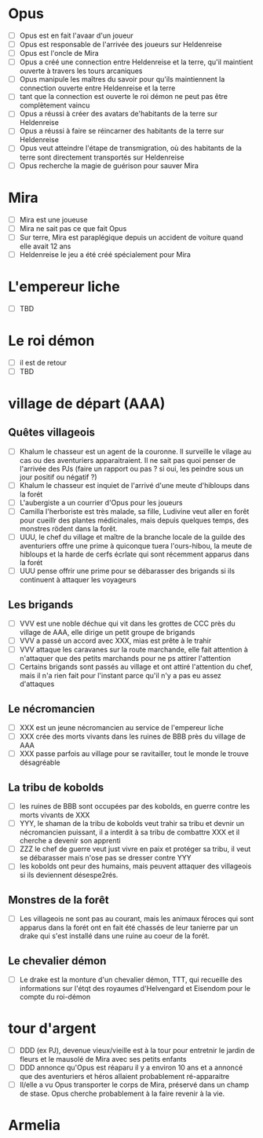 
# Opus
- [ ] Opus est en fait l'avaar d'un joueur
- [ ] Opus est responsable de l'arrivée des joueurs sur Heldenreise
- [ ] Opus est l'oncle de Mira
- [ ] Opus a créé une connection entre Heldenreise et la terre, qu'il maintient ouverte à travers les tours arcaniques
- [ ] Opus manipule les maîtres du savoir pour qu'ils maintiennent la connection ouverte entre Heldenreise et la terre
- [ ] tant que la connection est ouverte le roi démon ne peut pas être complètement vaincu
- [ ] Opus a réussi à créer des avatars de'habitants de la terre sur Heldenreise
- [ ] Opus a réussi à faire se réincarner des habitants de la terre sur Heldenreise
- [ ] Opus veut atteindre l'étape de transmigration, où des habitants de la terre sont directement transportés sur Heldenreise
- [ ] Opus recherche la magie de guérison pour sauver Mira

# Mira
- [ ] Mira est une joueuse
- [ ] Mira ne sait pas ce que fait Opus
- [ ] Sur terre, Mira est paraplégique depuis un accident de voiture quand elle avait 12 ans
- [ ] Heldenreise le jeu a été créé spécialement pour Mira

# L'empereur liche
- [ ] TBD

# Le roi démon
- [ ] il est de retour
- [ ] TBD

# village de départ (AAA)
## Quêtes villageois
- [ ] Khalum le chasseur est un agent de la couronne. Il surveille le vilage au cas ou des aventuriers apparaitraient. Il ne sait pas quoi penser de l'arrivée des PJs (faire un rapport ou pas ? si oui, les peindre sous un jour positif ou négatif ?)
- [ ] Khalum le chasseur est inquiet de l'arrivé d'une meute d'hibloups dans la forét
- [ ] L'aubergiste a un courrier d'Opus pour les joueurs
- [ ] Camilla l'herboriste est très malade, sa fille, Ludivine veut aller en forêt pour cueillr des plantes médicinales, mais depuis quelques temps, des monstres rödent dans la forêt.
- [ ] UUU, le chef du village et maître de la branche locale de la guilde des aventuriers offre une prime à quiconque tuera l'ours-hibou, la meute de hibloups et la harde de cerfs écrlate qui sont récemment apparus dans la forét
- [ ] UUU pense offrir une prime pour se débarasser des brigands si ils continuent à attaquer les voyageurs
## Les brigands
- [ ] VVV est une noble déchue qui vit dans les grottes de CCC près du village de AAA, elle dirige un petit groupe de brigands
- [ ] VVV a passé un accord avec XXX, mias est prête à le trahir
- [ ] VVV attaque les caravanes sur la route marchande, elle fait attention à n'attaquer que des petits marchands pour ne ps attirer l'attention
- [ ] Certains brigands sont passés au village et ont attiré l'attention du chef, mais il n'a rien fait pour l'instant parce qu'il n'y a pas eu assez d'attaques
## Le nécromancien
- [ ] XXX est un jeune nécromancien au service de l'empereur liche
- [ ] XXX crée des morts vivants dans les ruines de BBB près du village de AAA
- [ ] XXX passe parfois au village pour se ravitailler, tout le monde le trouve désagréable
## La tribu de kobolds
- [ ] les ruines de BBB sont occupées par des kobolds, en guerre contre les morts vivants de XXX
- [ ] YYY, le shaman de la tribu de kobolds veut trahir sa tribu et devnir un nécromancien puissant, il a interdit à sa tribu de combattre XXX et il cherche a devenir son apprenti
- [ ] ZZZ le chef de guerre veut just vivre en paix et protéger sa tribu, il veut se débarasser mais n'ose pas se dresser contre YYY
- [ ] les kobolds ont peur des humains, mais peuvent attaquer des villageois si ils deviennent désespe2rés.
## Monstres de la forêt
- [ ] Les villageois ne sont pas au courant, mais les animaux féroces qui sont apparus dans la forét ont en fait été chassés de leur tanierre par un drake qui s'est installé dans une ruine au coeur de la forét.
## Le chevalier démon
- [ ] Le drake est la monture d'un chevalier démon, TTT, qui recueille des informations sur l'étqt des royaumes d'Helvengard et Eisendom pour le compte du roi-démon

# tour d'argent
- [ ] DDD (ex PJ), devenue vieux/vieille est à la tour pour entretnir le jardin de fleurs et le mausolé de Mira avec ses petits enfants
- [ ] DDD annonce qu'Opus est réaparu il y a environ 10 ans et a annoncé que des aventuriers et héros allaient probablement ré-apparaitre
- [ ] Il/elle a vu Opus transporter le corps de Mira, préservé dans un champ de stase. Opus cherche probablement à la faire revenir à la vie.

# Armelia


# 
